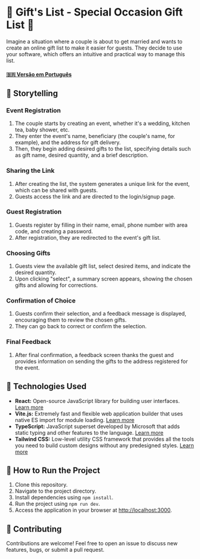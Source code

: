 # 🎁 Gift's List - Special Occasion Gift List 🎉

<p>Imagine a situation where a couple is about to get married and wants to create an online gift list to make it easier for guests. They decide to use your software, which offers an intuitive and practical way to manage this list.</p>

<h4><a href="README_pt-BR.md">🇧🇷 Versão em Português</a></h4>

<h2>📝 Storytelling</h2>

<h3>Event Registration</h3>

<ol>
    <li>The couple starts by creating an event, whether it's a wedding, kitchen tea, baby shower, etc.</li>
    <li>They enter the event's name, beneficiary (the couple's name, for example), and the address for gift delivery.</li>
    <li>Then, they begin adding desired gifts to the list, specifying details such as gift name, desired quantity, and a brief description.</li>
</ol>

<h3>Sharing the Link</h3>

<ol>
    <li>After creating the list, the system generates a unique link for the event, which can be shared with guests.</li>
    <li>Guests access the link and are directed to the login/signup page.</li>
</ol>

<h3>Guest Registration</h3>

<ol>
    <li>Guests register by filling in their name, email, phone number with area code, and creating a password.</li>
    <li>After registration, they are redirected to the event's gift list.</li>
</ol>

<h3>Choosing Gifts</h3>

<ol>
    <li>Guests view the available gift list, select desired items, and indicate the desired quantity.</li>
    <li>Upon clicking "select", a summary screen appears, showing the chosen gifts and allowing for corrections.</li>
</ol>

<h3>Confirmation of Choice</h3>

<ol>
    <li>Guests confirm their selection, and a feedback message is displayed, encouraging them to review the chosen gifts.</li>
    <li>They can go back to correct or confirm the selection.</li>
</ol>

<h3>Final Feedback</h3>

<ol>
    <li>After final confirmation, a feedback screen thanks the guest and provides information on sending the gifts to the address registered for the event.</li>
</ol>

<h2>🚀 Technologies Used</h2>

<ul>
    <li><strong>React:</strong> Open-source JavaScript library for building user interfaces. <a href="https://reactjs.org/">Learn more</a></li>
    <li><strong>Vite.js:</strong> Extremely fast and flexible web application builder that uses native ES import for module loading. <a href="https://vitejs.dev/">Learn more</a></li>
    <li><strong>TypeScript:</strong> JavaScript superset developed by Microsoft that adds static typing and other features to the language. <a href="https://www.typescriptlang.org/">Learn more</a></li>
    <li><strong>Tailwind CSS:</strong> Low-level utility CSS framework that provides all the tools you need to build custom designs without any predesigned styles. <a href="https://tailwindcss.com/">Learn more</a></li>
</ul>

<h2>🔧 How to Run the Project</h2>

<ol>
    <li>Clone this repository.</li>
    <li>Navigate to the project directory.</li>
    <li>Install dependencies using <code>npm install</code>.</li>
    <li>Run the project using <code>npm run dev</code>.</li>
    <li>Access the application in your browser at <a href="http://localhost:3000">http://localhost:3000</a>.</li>
</ol>

<h2>🎈 Contributing</h2>

<p>Contributions are welcome! Feel free to open an issue to discuss new features, bugs, or submit a pull request.</p>
